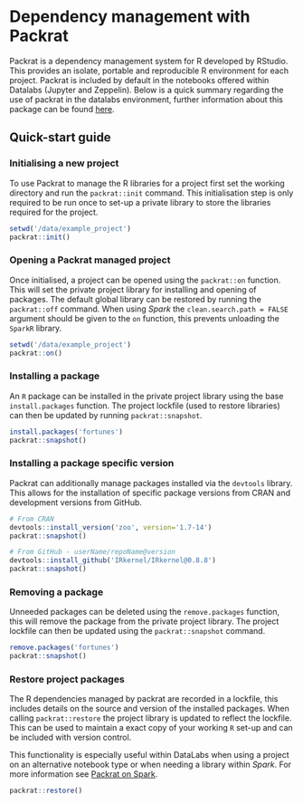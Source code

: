 # Dependency management with Packrat

Packrat is a dependency management system for R developed by RStudio. This
provides an isolate, portable and reproducible R environment for each project.
Packrat is included by default in the notebooks offered within Datalabs (Jupyter
and Zeppelin). Below is a quick summary regarding the use of packrat in the
datalabs environment, further information about this package can be found
[here](https://github.com/rstudio/packrat).

## Quick-start guide

### Initialising a new project

To use Packrat to manage the R libraries for a project first set the working
directory and run the `packrat::init` command. This initialisation step is only
required to be run once to set-up a private library to store the libraries
required for the project.

```R
setwd('/data/example_project')
packrat::init()
```

### Opening a Packrat managed project

Once initialised, a project can be opened using the `packrat::on` function. This
will set the private project library for installing and opening of packages. The
default global library can be restored by running the `packrat::off` command.
When using *Spark* the `clean.search.path = FALSE`  argument should be given to
the `on` function, this prevents unloading the `SparkR` library.

```R
setwd('/data/example_project')
packrat::on()

```

### Installing a package

An `R` package can be installed in the private project library using the base
`install.packages` function. The project lockfile (used to restore libraries)
can then be updated by running `packrat::snapshot`.

```R
install.packages('fortunes')
packrat::snapshot()
```

### Installing a package specific version

Packrat can additionally manage packages installed via the `devtools` library.
This allows for the installation of specific package versions from CRAN and
development versions from GitHub.

```R
# From CRAN
devtools::install_version('zoo', version='1.7-14')
packrat::snapshot()

# From GitHub - userName/repoName@version
devtools::install_github('IRkernel/IRkernel@0.8.8')
packrat::snapshot()
```

### Removing a package

Unneeded packages can be deleted using the `remove.packages` function, this will
remove the package from the private project library. The project lockfile can
then be updated using the `packrat::snapshot` command.

```R
remove.packages('fortunes')
packrat::snapshot()
```

### Restore project packages

The R dependencies managed by packrat are recorded in a lockfile, this includes
details on the source and version of the installed packages. When calling
`packrat::restore` the project library is updated to reflect the lockfile. This
can be used to maintain a exact copy of your working `R` set-up and can be
included with version control.

This functionality is especially useful within DataLabs when using a project on
an alternative notebook type or when needing a library within *Spark*. For more
information see [Packrat on Spark](./packrat_on_spark.md).

```R
packrat::restore()
```
